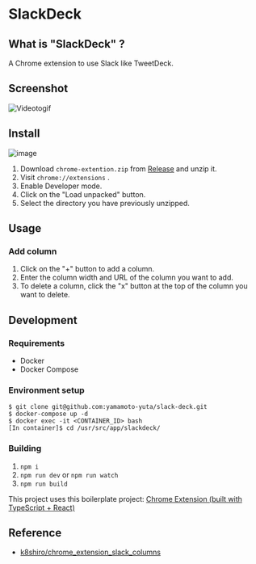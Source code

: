 # SlackDeck

## What is "SlackDeck" ?

A Chrome extension to use Slack like TweetDeck.

## Screenshot

![Videotogif](https://user-images.githubusercontent.com/55144709/140750349-0a34c059-3349-4402-b1b4-45eb1da3de29.gif)

## Install

![image](https://user-images.githubusercontent.com/55144709/140644330-9f3016cc-170f-4cff-ba34-89e667fdffc6.png)

1. Download `chrome-extention.zip` from [Release](https://github.com/yamamoto-yuta/slack-deck/releases) and unzip it.
1. Visit `chrome://extensions` .
1. Enable Developer mode.
1. Click on the "Load unpacked" button.
1. Select the directory you have previously unzipped.

## Usage

### Add column

1. Click on the "+" button to add a column.
1. Enter the column width and URL of the column you want to add.
1. To delete a column, click the "x" button at the top of the column you want to delete.

## Development

### Requirements

- Docker
- Docker Compose

### Environment setup

```
$ git clone git@github.com:yamamoto-yuta/slack-deck.git
$ docker-compose up -d
$ docker exec -it <CONTAINER_ID> bash
[In container]$ cd /usr/src/app/slackdeck/
```

### Building

1. `npm i`
1. `npm run dev` or `npm run watch`
1. `npm run build`

This project uses this boilerplate project: [Chrome Extension (built with TypeScript + React)](https://github.com/martellaj/chrome-extension-react-typescript-boilerplate)

## Reference

- [k8shiro/chrome_extension_slack_columns](https://github.com/k8shiro/chrome_extension_slack_columns)
